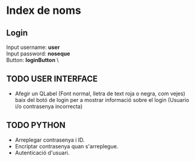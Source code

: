 # Index de noms

## Login

Input username: **user** \
Input password: **noseque** \
Button: **loginButton** \

## TODO USER INTERFACE

- Afegir un QLabel (Font normal, lletra de text roja o negra, com vejes) baix del botó de login per a mostrar informació sobre el login (Usuario i/o contrasenya incorrecta)

## TODO PYTHON

- Arreplegar contrasenya i ID.
- Encriptar contrasenya quan s'arreplegue.
- Autenticació d'usuari.
